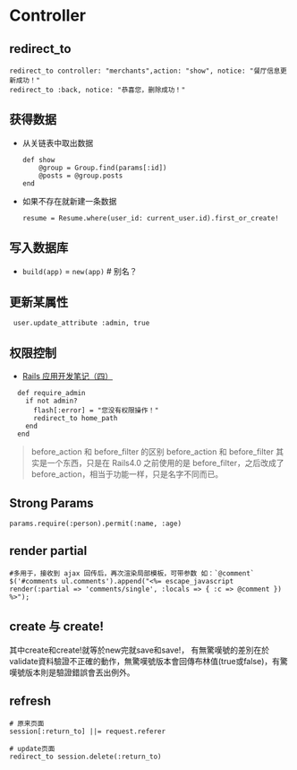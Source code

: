 # Controller

## redirect_to
```
redirect_to controller: "merchants",action: "show", notice: "餐厅信息更新成功！"
redirect_to :back, notice: "恭喜您，删除成功！"
```

## 获得数据
- 从关链表中取出数据
    ```
    def show
        @group = Group.find(params[:id])
        @posts = @group.posts
    end
    ```
- 如果不存在就新建一条数据
    ```
    resume = Resume.where(user_id: current_user.id).first_or_create!
    ```

## 写入数据库
- `build(app)` = `new(app)` # 别名？


## 更新某属性
```
 user.update_attribute :admin, true
```

## 权限控制
- [Rails 应用开发笔记（四）](http://liuzxc.github.io/articles/rails-app-study-04/)

```
  def require_admin
    if not admin?
      flash[:error] = "您没有权限操作！"
      redirect_to home_path
    end
  end
```

> before_action 和 before_filter 的区别 before_action 和 before_filter 其实是一个东西，只是在 Rails4.0 之前使用的是 before_filter，之后改成了 before_action，相当于功能一样，只是名字不同而已。

## Strong Params
```
params.require(:person).permit(:name, :age)
```

## render partial

```
#多用于，接收到 ajax 回传后，再次渲染局部模板，可带参数 如：`@comment`
$('#comments ul.comments').append("<%= escape_javascript render(:partial => 'comments/single', :locals => { :c => @comment }) %>");
```
## create 与 create!

其中create和create!就等於new完就save和save!，
有無驚嘆號的差別在於validate資料驗證不正確的動作，無驚嘆號版本會回傳布林值(true或false)，有驚嘆號版本則是驗證錯誤會丟出例外。


## refresh
```
# 原来页面
session[:return_to] ||= request.referer

# update页面
redirect_to session.delete(:return_to)
```
